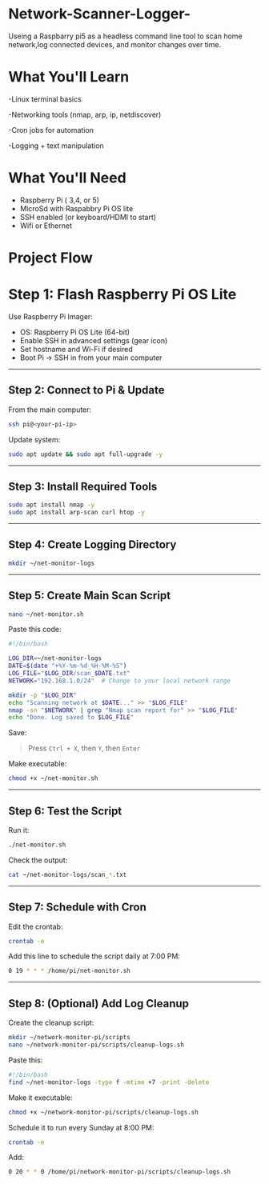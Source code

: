# Network-Scanner-Logger-
Useing a Raspbarry pi5 as a headless command line tool to scan home network,log connected devices, and monitor changes over time. 


# What You'll Learn
-Linux terminal basics

-Networking tools (nmap, arp, ip, netdiscover)

-Cron jobs for automation

-Logging + text manipulation

# What You'll Need 
- Raspberry Pi ( 3,4, or 5)
- MicroSd with Raspabbry Pi OS lite
- SSH enabled (or keyboard/HDMI to start)
- Wifi or Ethernet


# Project Flow 

# Step 1: Flash Raspberry Pi OS Lite

Use Raspberry Pi Imager:
- OS: Raspberry Pi OS Lite (64-bit)
- Enable SSH in advanced settings (gear icon)
- Set hostname and Wi-Fi if desired
- Boot Pi → SSH in from your main computer

---

## Step 2: Connect to Pi & Update

From the main computer:

```bash
ssh pi@<your-pi-ip>
````

Update system:

```bash
sudo apt update && sudo apt full-upgrade -y
```

---

## Step 3: Install Required Tools

```bash
sudo apt install nmap -y
sudo apt install arp-scan curl htop -y
```

---

## Step 4: Create Logging Directory

```bash
mkdir ~/net-monitor-logs
```

---

## Step 5: Create Main Scan Script

```bash
nano ~/net-monitor.sh
```

Paste this code:

```bash
#!/bin/bash

LOG_DIR=~/net-monitor-logs
DATE=$(date "+%Y-%m-%d_%H-%M-%S")
LOG_FILE="$LOG_DIR/scan_$DATE.txt"
NETWORK="192.168.1.0/24"  # Change to your local network range

mkdir -p "$LOG_DIR"
echo "Scanning network at $DATE..." >> "$LOG_FILE"
nmap -sn "$NETWORK" | grep "Nmap scan report for" >> "$LOG_FILE"
echo "Done. Log saved to $LOG_FILE"
```

Save:

> Press `Ctrl + X`, then `Y`, then `Enter`

Make executable:

```bash
chmod +x ~/net-monitor.sh
```

---

## Step 6: Test the Script

Run it:

```bash
./net-monitor.sh
```

Check the output:

```bash
cat ~/net-monitor-logs/scan_*.txt
```

---

## Step 7: Schedule with Cron

Edit the crontab:

```bash
crontab -e
```

Add this line to schedule the script daily at 7:00 PM:

```bash
0 19 * * * /home/pi/net-monitor.sh
```

---

## Step 8: (Optional) Add Log Cleanup

Create the cleanup script:

```bash
mkdir ~/network-monitor-pi/scripts
nano ~/network-monitor-pi/scripts/cleanup-logs.sh
```

Paste this:

```bash
#!/bin/bash
find ~/net-monitor-logs -type f -mtime +7 -print -delete
```

Make it executable:

```bash
chmod +x ~/network-monitor-pi/scripts/cleanup-logs.sh
```

Schedule it to run every Sunday at 8:00 PM:

```bash
crontab -e
```

Add:

```bash
0 20 * * 0 /home/pi/network-monitor-pi/scripts/cleanup-logs.sh
```


